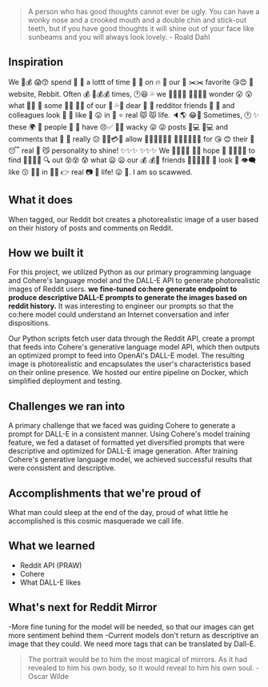 > A person who has good thoughts cannot ever be ugly. You can have a wonky nose and a crooked mouth and a double chin and stick-out teeth, but if you have good thoughts it will shine out of your face like sunbeams and you will always look lovely. - Roald Dahl

## Inspiration

We 👦💰 😱😙 spend 🎈 🎈 a lottt of time 🐢 🤣 on 🔥 🥵 our 💩 ✂️✂️ favorite 😘😍 👏 website, Rebbit. Often 💰 🍆💰💰 times, 🕐😆 💦 we 👩‍👩‍👦‍👦 👩‍👩‍👦‍👦 wonder 😮 😮 what 👏😱 👏 some 👨💭 🍯🤔 of our 💩 💦💩 dear 🔆 🔆 redditor friends 🐷 🐷 and colleagues look 🎱 🧐 like 🤮 😛 in 💁 ⭐ real 😾 😾 life. 🔈🌎 😂👨 Sometimes, 🕐 ✨ these 🌍 🍆 people 👫 👨 have 😣✅ 👃🈶 wacky 😜 😜 posts 📱💻 📱💻 and comments that 🤒 🍆 really 😕 👷🏼💳🚡 allow 👨‍👨‍👦‍👦🎫🎫 👨‍👨‍👦‍👦🎫🎫 for 😘 😊 their 🍷 😴 real 🔎 😼 personality to shine! ✨✨✨ ✨✨✨ We 👩‍👩‍👦‍👦 💏🏼 hope 🙏 🙏🏼👏🏼 to find 🔎🔎🔎🔎 🔍 out 😵😵 😰 what 😦 😦 our 💰 💰👶 friends 👯👯‍♂️👯‍♀️ 👥 look 👀 👁️‍🗨️ like 😗 💒😄 in 🙌👏 👉 real 📷 💯 life! 😛 🧬. I am so scawwed.

## What it does

When tagged, our Reddit bot creates a photorealistic image of a user based on their history of posts and comments on Reddit.

## How we built it

For this project, we utilized Python as our primary programming language and Cohere's language model and the DALL-E API to generate photorealistic images of Reddit users. **we fine-tuned co:here generate endpoint to produce descriptive DALL-E prompts to generate the images based on reddit history.** It was interesting to engineer our prompts so that the co:here model could understand an Internet conversation and infer dispositions.

Our Python scripts fetch user data through the Reddit API, create a prompt that feeds into Cohere's generative language model API, which then outputs an optimized prompt to feed into OpenAI's DALL-E model. The resulting image is photorealistic and encapsulates the user's characteristics based on their online presence. We hosted our entire pipeline on Docker, which simplified deployment and testing.

## Challenges we ran into

A primary challenge that we faced was guiding Cohere to generate a prompt for DALL-E in a consistent manner. Using Cohere's model training feature, we fed a dataset of formatted yet diversified prompts that were descriptive and optimized for DALL-E image generation. After training Cohere's generative language model, we achieved successful results that were consistent and descriptive.

## Accomplishments that we're proud of
What man could sleep at the end of the day, proud of what little he accomplished is this cosmic masquerade we call life.


## What we learned
- Reddit API (PRAW)
- Cohere
- What DALL-E likes

## What's next for Reddit Mirror
-More fine tuning for the model will be needed, so that our images can get more sentiment behind them
-Current models don't return as descriptive an image that they could. We need more tags that can be translated by Dall-E.

> The portrait would be to him the most magical of mirrors. As it had revealed to him his own body, so it would reveal to him his own soul. - Oscar Wilde 
